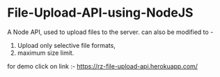 # File-Upload-API-using-NodeJS
A Node API, used to upload files to the server. can also be modified to -
1. Upload only selective file formats, 
2. maximum size limit.

for demo click on link :- https://rz-file-upload-api.herokuapp.com/

